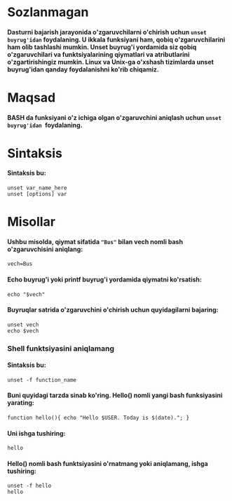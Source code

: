 # Sozlanmagan


#### Dasturni bajarish jarayonida o'zgaruvchilarni o'chirish uchun ```unset buyrug'idan``` foydalaning. U ikkala funksiyani ham, qobiq o'zgaruvchilarini ham olib tashlashi mumkin. Unset buyrug'i yordamida siz qobiq o'zgaruvchilari va funktsiyalarining qiymatlari va atributlarini o'zgartirishingiz mumkin. Linux va Unix-ga o'xshash tizimlarda unset buyrug'idan qanday foydalanishni ko'rib chiqamiz.

# Maqsad

#### BASH da funksiyani o'z ichiga olgan o'zgaruvchini aniqlash uchun ```unset buyrug'idan ```foydalaning.

# Sintaksis

#### Sintaksis bu:

```
unset var_name_here
unset [options] var
```

# Misollar

#### Ushbu misolda, qiymat sifatida ```"Bus"``` bilan vech nomli bash o'zgaruvchisini aniqlang:

```
vech=Bus
```

#### Echo buyrug'i yoki printf buyrug'i yordamida qiymatni ko'rsatish:

```
echo "$vech"
```

#### Buyruqlar satrida o'zgaruvchini o'chirish uchun quyidagilarni bajaring:

```
unset vech
echo $vech
```

### Shell funktsiyasini aniqlamang

#### Sintaksis bu:

```
unset -f function_name

```

#### Buni quyidagi tarzda sinab ko'ring. Hello() nomli yangi bash funksiyasini yarating:


```
function hello(){ echo "Hello $USER. Today is $(date)."; }
```

#### Uni ishga tushiring:

```
hello
```

#### Hello() nomli bash funktsiyasini o'rnatmang yoki aniqlamang, ishga tushiring:

```
unset -f hello
hello
```